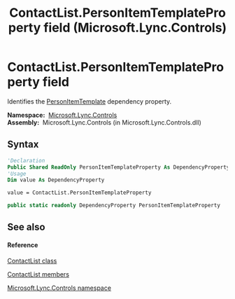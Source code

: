 ﻿---
title: ContactList.PersonItemTemplateProperty field (Microsoft.Lync.Controls)
TOCTitle: PersonItemTemplateProperty field
ms:assetid: F:Microsoft.Lync.Controls.ContactList.PersonItemTemplateProperty_DI_3_UC_OCS14MrefLyncWPF
ms:mtpsurl: https://msdn.microsoft.com/en-us/library/microsoft.lync.controls.contactlist.personitemtemplateproperty_di_3_uc_ocs14mreflyncwpf(v=office.15)
ms:contentKeyID: 48593450
ms.date: 07/28/2014
mtps_version: v=office.15
f1_keywords:
- Microsoft.Lync.Controls.ContactList.PersonItemTemplateProperty
dev_langs:
- CSharp
- JScript
- VB
- other
---

# ContactList.PersonItemTemplateProperty field

Identifies the [PersonItemTemplate](contactlist-personitemtemplate-property-microsoft-lync-controls_1.md) dependency property.

**Namespace:**  [Microsoft.Lync.Controls](microsoft-lync-controls-namespace_1.md)  
**Assembly:**  Microsoft.Lync.Controls (in Microsoft.Lync.Controls.dll)

## Syntax

``` vb
'Declaration
Public Shared ReadOnly PersonItemTemplateProperty As DependencyProperty
'Usage
Dim value As DependencyProperty

value = ContactList.PersonItemTemplateProperty
```

``` csharp
public static readonly DependencyProperty PersonItemTemplateProperty
```

## See also

#### Reference

[ContactList class](contactlist-class-microsoft-lync-controls_1.md)

[ContactList members](contactlist-members-microsoft-lync-controls_1.md)

[Microsoft.Lync.Controls namespace](microsoft-lync-controls-namespace_1.md)

